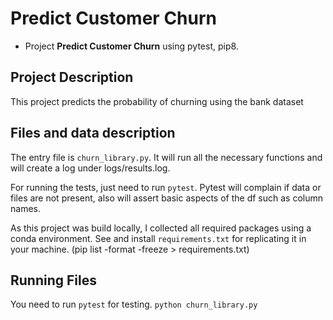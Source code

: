 # Predict Customer Churn

- Project **Predict Customer Churn** using pytest, pip8.

## Project Description
This project predicts the probability of churning using the bank dataset


## Files and data description
The entry file is `churn_library.py`. It will run all the necessary functions and will create a log under logs/results.log.

For running the tests, just need to run `pytest`. Pytest will complain if data or files are not present, also will assert basic aspects of the df such as column names.

As this project was build locally, I collected all required packages using a conda environment. See and install `requirements.txt` for replicating it in your machine. (pip list -format -freeze > requirements.txt)

## Running Files
You need to run `pytest` for testing.
`python churn_library.py`
